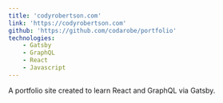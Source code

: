 ```yaml
---
title: 'codyrobertson.com'
link: 'https://codyrobertson.com'
github: 'https://github.com/codarobe/portfolio'
technologies:
    - Gatsby
    - GraphQL
    - React
    - Javascript
---
```

A portfolio site created to learn React and GraphQL via Gatsby.
